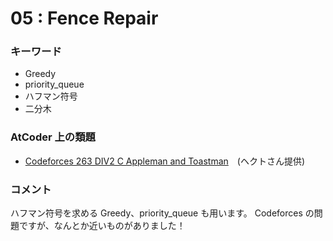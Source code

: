 # 05 : Fence Repair

### キーワード

- Greedy
- priority_queue
- ハフマン符号
- 二分木

### AtCoder 上の類題

- [Codeforces 263 DIV2 C Appleman and Toastman](http://codeforces.com/contest/462/problem/C)　(ヘクトさん提供)

### コメント
ハフマン符号を求める Greedy、priority_queue も用います。
Codeforces の問題ですが、なんとか近いものがありました！